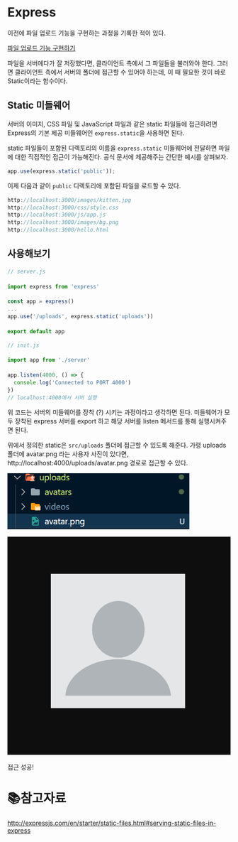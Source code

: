 # Express

이전에 파일 업로드 기능을 구현하는 과정을 기록한 적이 있다.

[파일 업로드 기능 구현하기](./Express_파일업로드.md)

파일을 서버에다가 잘 저장했다면, 클라이언트 측에서 그 파일들을 불러와야 한다. 그러면 클라이언트 측에서 서버의 폴더에 접근할 수 있어야 하는데, 이 때 필요한 것이 바로 Static이라는 함수이다.

## Static 미들웨어

서버의 이미지, CSS 파일 및 JavaScript 파일과 같은 static 파일들에 접근하려면 Express의 기본 제공 미들웨어인 `express.static`을 사용하면 된다.

static 파일들이 포함된 디렉토리의 이름을 `express.static` 미들웨어에 전달하면 파일에 대한 직접적인 접근이 가능해진다. 공식 문서에 제공해주는 간단한 예시를 살펴보자.

```javascript
app.use(express.static('public'));
```

이제 다음과 같이 `public` 디렉토리에 포함된 파일을 로드할 수 있다.

```javascript
http://localhost:3000/images/kitten.jpg
http://localhost:3000/css/style.css
http://localhost:3000/js/app.js
http://localhost:3000/images/bg.png
http://localhost:3000/hello.html
```

## 사용해보기

```js
// server.js

import express from 'express'

const app = express()
...
app.use('/uploads', express.static('uploads'))

export default app
```

```js
// init.js

import app from './server'

app.listen(4000, () => {
  console.log('Connected to PORT 4000')
})
// localhost:4000에서 서버 실행
```

위 코드는 서버의 미들웨어를 장착 (?) 시키는 과정이라고 생각하면 된다. 미들웨어가 모두 장착된 express 서버를 export 하고 해당 서버를 listen 메서드를 통해 실행시켜주면 된다.

위에서 정의한 static은 `src/uploads` 폴더에 접근할 수 있도록 해준다. 가령 uploads 폴더에 avatar.png 라는 사용자 사진이 있다면, http://localhost:4000/uploads/avatar.png 경로로 접근할 수 있다. 

![image-20220525113131191](md-images/image-20220525113131191.png)	

![image-20220525113032064](md-images/image-20220525113032064.png)

접근 성공!

# :books:참고자료

http://expressjs.com/en/starter/static-files.html#serving-static-files-in-express